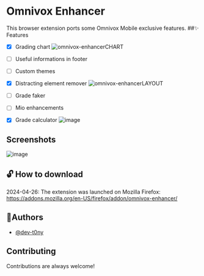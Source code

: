 # Omnivox Enhancer

This browser extension ports some Omnivox Mobile exclusive features.
##✨ Features

- [X] Grading chart
![omnivox-enhancerCHART](https://github.com/dev-t0ny/omnivox-enhancer/assets/79669121/1dd69007-6ede-4c70-ad05-467b3c03be6e)

- [ ] Useful informations in footer
- [ ] Custom themes
- [X] Distracting element remover
![omnivox-enhancerLAYOUT](https://github.com/dev-t0ny/omnivox-enhancer/assets/79669121/df4d2d7d-f455-49c8-8795-5152d6cb08d2)
- [ ] Grade faker 
- [ ] Mio enhancements
- [X] Grade calculator
![image](https://github.com/dev-t0ny/omnivox-enhancer/assets/79669121/101d95b2-4a67-4c94-ae53-184c72c2d21b)



## Screenshots
![image](https://github.com/dev-t0ny/omnivox-enhancer/assets/79669121/4e8624d3-49a9-44c7-8475-4ca4a4301c98)





## 🔓 How to download
2024-04-26: The extension was launched on Mozilla Firefox: https://addons.mozilla.org/en-US/firefox/addon/omnivox-enhancer/

## 📝Authors

- [@dev-t0ny](https://github.com/dev-t0ny)



## Contributing

Contributions are always welcome!

